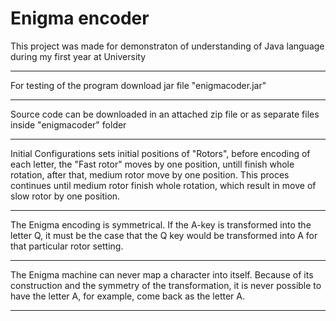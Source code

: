 # Enigma encoder

This project was made for demonstraton of understanding of Java language during my first year at University
***********************************************************************************************************************************
For testing of the program download jar file "enigmacoder.jar"
***********************************************************************************************************************************
Source code can be downloaded in an attached zip file or as separate files inside "enigmacoder" folder
***********************************************************************************************************************************
Initial Configurations sets initial positions of "Rotors", before encoding of each letter, the "Fast rotor" moves by one position, untill finish whole rotation, after that, medium rotor move by one position. This proces continues until medium rotor finish whole rotation, which result in move of slow rotor by one position.
***********************************************************************************************************************************
The Enigma encoding is symmetrical. If the A-key is transformed into the letter Q, 
it must be the case that the Q key would be
transformed into A for that particular rotor
setting.
***********************************************************************************************************************************
The Enigma machine can never map a character 
into itself. Because of its construction and the symmetry of the transformation, it is never 
possible to have the letter A, for example,
come back as the letter A.
***********************************************************************************************************************************
